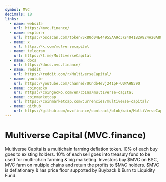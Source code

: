```yaml
---
symbol: MVC
decimals: 18
links:
  - name: website
    url: https://mvc.finance/
  - name: explorer
    url: https://bscscan.com/token/0x80d04E44955AA9c3F24041B2A824A20A88E735a8
  - name: x
    url: https://x.com/mulversecapital
  - name: telegram
    url: https://t.me/MultiverseCapital
  - name: docs
    url: https://docs.mvc.finance/
  - name: reddit
    url: https://reddit.com/r/MultiverseCapital/
  - name: youtube
    url: https://youtube.com/channel/UCndb4evj241pF-U2WAHN59Q
  - name: coingecko
    url: https://coingecko.com/en/coins/multiverse-capital
  - name: coinmarketcap
    url: https://coinmarketcap.com/currencies/multiverse-capital/
  - name: github
    url: https://github.com/mvcfinance/contract/blob/main/MultiVerseCapital.sol
---
```


# Multiverse Capital (MVC.finance)

Multiverse Capital is a multichain farming deflation token. 10% of each buy goes to existing holders. 10% of each sell goes into treasury fund to be used for multi-chain farming & big marketing. Investors buy $MVC on BSC, MVC farm on multiple chains and return the profits to $MVC holders. $MVC is deflationary & has price floor supported by Buyback & Burn to Liquidity Fund.

